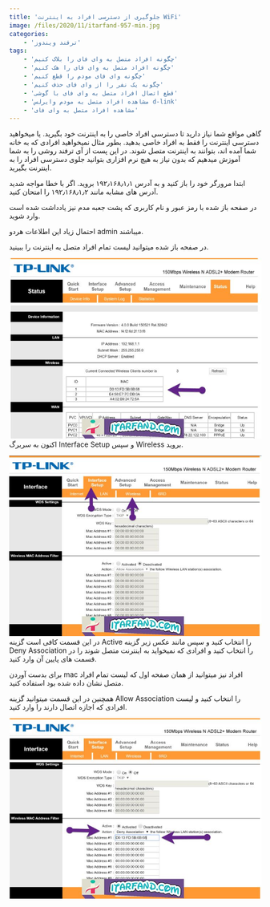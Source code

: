 ```yaml
---
title: 'جلوگیری از دسترسی افراد به اینترنت WiFi'
image: /files/2020/11/itarfand-957-min.jpg
categories:
    - 'ترفند ویندوز'
tags:
    - 'چگونه افراد متصل به وای فای را بلاک کنیم'
    - 'چگونه افراد متصل به وای فای را هک کنیم'
    - 'چگونه وای فای مودم را قطع کنیم'
    - 'چگونه یک نفر را از وای فای حذف کنیم'
    - 'قطع اتصال افراد متصل به وای فای با گوشی'
    - 'مشاهده افراد متصل به مودم وایرلس d-link'
    - 'مشاهده افراد متصل به وای فای'
---
```


گاهی مواقع شما نیاز دارید تا دسترسی افراد خاصی را به اینترنت خود بگیرید. یا میخواهید دسترسی اینترنت را فقط به افراد خاصی بدهید. بطور مثال نمیخواهید افرادی که به خانه شما آمده اند، بتوانند به اینترنت متصل شوند. در این پست از آی ترفند روشی را به شما آموزش میدهیم که بدون نیاز به هیچ نرم افزاری بتوانید جلوی دسترسی افراد را به اینترنت بگیرید.

ابتدا مرورگر خود را باز کنید و به آدرس ۱۹۲٫۱۶۸٫۱٫۱ بروید. اگر با خطا مواجه شدید آدرس های مشابه مانند ۱۹۲٫۱۶۸٫۱٫۲ را امتحان کنید.

در صفحه باز شده با رمز عبور و نام کاربری که پشت جعبه مدم نیز یادداشت شده است وارد شوید.

احتمال زیاد این اطلاعات هردو admin میباشند.

در صفحه باز شده میتوانید لیست تمام افراد متصل به اینترنت را ببینید.

![mhkarami97](/files/2020/11/itarfand-954-min.jpg)  
اکنون به سربرگ Interface Setup و سپس Wireless بروید.

![mhkarami97](/files/2020/11/itarfand-955-min.jpg)  
در این قسمت کافی است گزینه Active را انتخاب کنید و سپس مانند عکس زیر گزینه Deny Association را انتخاب کنید و افرادی که نمیخواید به اینترنت متصل شوند را در قسمت های پایین آن وارد کنید.

برای بدست آوردن mac افراد نیز میتوانید از همان صفحه اول که لیست تمام افراد متصل نشان داده شده بود استفاده کنید.

همچنین در این قسمت میتوانید گزینه Allow Association را انتخاب کنید و لیست افرادی که اجازه اتصال دارند را وارد کنید.

![mhkarami97](/files/2020/11/itarfand-956-min.jpg)  
